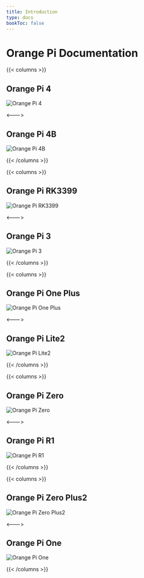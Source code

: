 ```yaml
---
title: Introduction
type: docs
bookToc: false
---
```


# Orange Pi Documentation

{{< columns >}}

## Orange Pi 4

![Orange Pi 4](/images/opi4.jpg "Orange Pi 4")

<--->

## Orange Pi 4B

![Orange Pi 4B](/images/opi4b.jpg "Orange Pi 4B")

{{< /columns >}}

{{< columns >}}

## Orange Pi RK3399

![Orange Pi RK3399](/images/opiRK3399.jpg "Orange Pi RK3399")

<--->

## Orange Pi 3

![Orange Pi 3](/images/opi3.jpg "Orange Pi 3")

{{< /columns >}}

{{< columns >}}

## Orange Pi One Plus

![Orange Pi One Plus](/images/opi1plus.jpg "Orange Pi One Plus")

<--->

## Orange Pi Lite2

![Orange Pi Lite2](/images/opilite2.jpg "Orange Pi Lite2")

{{< /columns >}}

{{< columns >}}

## Orange Pi Zero

![Orange Pi Zero](/images/opi_zero.jpg "Orange Pi Zero")

<--->

## Orange Pi R1

![Orange Pi R1](/images/opi_r1.jpg "Orange Pi R1")

{{< /columns >}}

{{< columns >}}

## Orange Pi Zero Plus2

![Orange Pi Zero Plus2](/images/opi_zero_plus2.jpg "Orange Pi Zero Plus2")

<--->

## Orange Pi One

![Orange Pi One](/images/opi_one.jpg "Orange Pi One")

{{< /columns >}}
